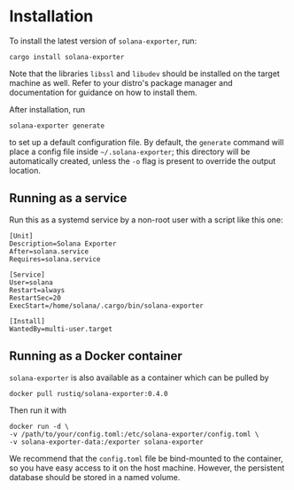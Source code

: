 # Installation

To install the latest version of `solana-exporter`, run:
```
cargo install solana-exporter
```

Note that the libraries `libssl` and `libudev` should be installed on the target machine as well. Refer to your
distro's package manager and documentation for guidance on how to install them.

After installation, run
```
solana-exporter generate
```
to set up a default configuration file. By default, the `generate` command will place a config file inside
`~/.solana-exporter`; this directory will be automatically created, unless the `-o` flag is present to override
the output location.

## Running as a service

Run this as a systemd service by a non-root user with a script like this one:
```
[Unit]
Description=Solana Exporter
After=solana.service
Requires=solana.service

[Service]
User=solana
Restart=always
RestartSec=20
ExecStart=/home/solana/.cargo/bin/solana-exporter

[Install]
WantedBy=multi-user.target
```

##  Running as a Docker container

`solana-exporter` is also available as a container which can be pulled by

```shell
docker pull rustiq/solana-exporter:0.4.0
```

Then run it with
```shell
docker run -d \
-v /path/to/your/config.toml:/etc/solana-exporter/config.toml \
-v solana-exporter-data:/exporter solana-exporter
```

We recommend that the `config.toml` file be bind-mounted to the container, so you have easy access to it on the host
machine. However, the persistent database should be stored in a named volume.

